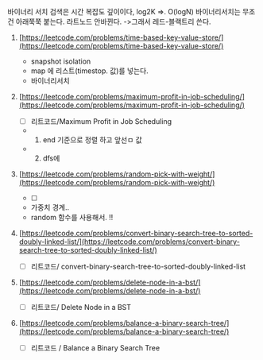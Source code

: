 바이너리 서치 검색은 시간 복잡도 깊이이다, log2K =>. O(logN)
바이너리서치는 무조건 아래쭉쭉 붙는다. 라트노드 안바뀐다.
->그래서 레드-블랙트리 쓴다.

1. [https://leetcode.com/problems/time-based-key-value-store/](https://leetcode.com/problems/time-based-key-value-store/)
   - snapshot isolation
   - map 에 리스트(timestop. 값)를 넣는다.
   - 바이너리서치
2. [https://leetcode.com/problems/maximum-profit-in-job-scheduling/](https://leetcode.com/problems/maximum-profit-in-job-scheduling/)
   - [ ] 리트코드/Maximum Profit in Job Scheduling
   - 1. end 기준으로 정렬 하고 앞선ㅁ 값
   - 2. dfs에
3. [https://leetcode.com/problems/random-pick-with-weight/](https://leetcode.com/problems/random-pick-with-weight/)

   - [ ]

   - 가중치 경계..
   - random 함수를 사용해서. !!

4. [https://leetcode.com/problems/convert-binary-search-tree-to-sorted-doubly-linked-list/](https://leetcode.com/problems/convert-binary-search-tree-to-sorted-doubly-linked-list/)

   - [ ] 리트코드/ convert-binary-search-tree-to-sorted-doubly-linked-list

5. [https://leetcode.com/problems/delete-node-in-a-bst/](https://leetcode.com/problems/delete-node-in-a-bst/)
   - [ ] 리트코드/ Delete Node in a BST
6. [https://leetcode.com/problems/balance-a-binary-search-tree/](https://leetcode.com/problems/balance-a-binary-search-tree/)
   - [ ] 리트코드 / Balance a Binary Search Tree
